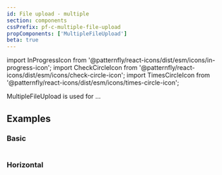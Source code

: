 ```yaml
---
id: File upload - multiple
section: components
cssPrefix: pf-c-multiple-file-upload
propComponents: ['MultipleFileUpload']
beta: true
---
```

import InProgressIcon from '@patternfly/react-icons/dist/esm/icons/in-progress-icon';
import CheckCircleIcon from '@patternfly/react-icons/dist/esm/icons/check-circle-icon';
import TimesCircleIcon from '@patternfly/react-icons/dist/esm/icons/times-circle-icon';

MultipleFileUpload is used for ...

## Examples

### Basic

```ts file="./MultipleFileUploadBasic.tsx"
```

### Horizontal

```ts file="./MultipleFileUploadHorizontal.tsx"
```
